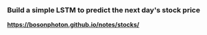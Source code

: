 ### Build a simple LSTM to predict the next day's stock price

**https://bosonphoton.github.io/notes/stocks/**
